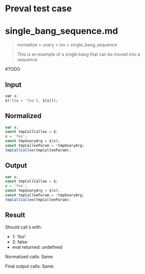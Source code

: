 # Preval test case

# single_bang_sequence.md

> normalize > unary > inv > single_bang_sequence
>
> This is an example of a single bang that can be moved into a sequence

#TODO

## Input

`````js filename=intro
var x;
$(!((x = 'foo'), $(x)));
`````

## Normalized

`````js filename=intro
var x;
const tmpCallCallee = $;
x = 'foo';
const tmpUnaryArg = $(x);
const tmpCalleeParam = !tmpUnaryArg;
tmpCallCallee(tmpCalleeParam);
`````

## Output

`````js filename=intro
var x;
const tmpCallCallee = $;
x = 'foo';
const tmpUnaryArg = $(x);
const tmpCalleeParam = !tmpUnaryArg;
tmpCallCallee(tmpCalleeParam);
`````

## Result

Should call `$` with:
 - 1: 'foo'
 - 2: false
 - eval returned: undefined

Normalized calls: Same

Final output calls: Same
